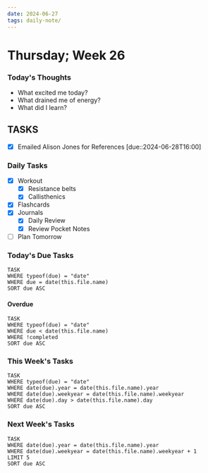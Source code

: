 ```yaml
---
date: 2024-06-27
tags: daily-note/
---
```


#  Thursday; Week  26



### Today's Thoughts

- What excited me today?
- What drained me of energy?
- What did I learn?


## TASKS

- [x] Emailed Alison Jones for References [due::2024-06-28T16:00]

### Daily Tasks

- [x] Workout
	- [x] Resistance belts
	- [x] Callisthenics
- [x] Flashcards
- [x] Journals
	- [x] Daily Review
	- [x] Review Pocket Notes  
- [ ] Plan Tomorrow

### Today's Due Tasks

```dataview
TASK 
WHERE typeof(due) = "date"
WHERE due = date(this.file.name)
SORT due ASC
```

#### Overdue

```dataview
TASK 
WHERE typeof(due) = "date"
WHERE due < date(this.file.name)
WHERE !completed
SORT due ASC
```

### This Week's Tasks

```dataview
TASK 
WHERE typeof(due) = "date"
WHERE date(due).year = date(this.file.name).year
WHERE date(due).weekyear = date(this.file.name).weekyear
WHERE date(due).day > date(this.file.name).day
SORT due ASC
```

### Next Week's Tasks

```dataview
TASK 
WHERE date(due).year = date(this.file.name).year
WHERE date(due).weekyear = date(this.file.name).weekyear + 1
LIMIT 5
SORT due ASC
```